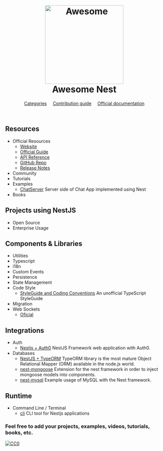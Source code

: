 <h1 align="center">
	<img width="250" src="http://nestjs.com/img/logo.png" alt="Awesome">
  <center>
    <strong>Awesome Nest</strong>
  </center>
</h1>

<p align="center">
	<a href="#categories">Categories</a>
  &nbsp;&nbsp;&nbsp;
	<a href="contributing.md">Contribution guide</a>
  &nbsp;&nbsp;&nbsp;
	<a href="https://www.stickermule.com/marketplace/10034-awesome">Official documentation</a>
</p>

<br>

## Resources

- Official Resources
  - [Website](https://nestjs.com)
  - [Official Guide](https://docs.nestjs.com)
  - [API Reference](https://docs.nestjs.com)
  - [GitHub Repo](https://github.com/nestjs/nest)
  - [Release Notes](https://github.com/nestjs/nest/blob/master/CHANGELOG.md)
- Community
- Tutorials
- Examples
  - [ChatServer](https://github.com/Pinedo11/nestDemo-ChatServer) Server side of Chat App implemented using Nest
- Books

## Projects using NestJS
- Open Source
- Enterprise Usage

## Components & Libraries
- Utilities
- Typescript
- i18n
- Custom Events
- Persistence
- State Management
- Code Style
  - [StyleGuide and Coding Conventions](https://github.com/basarat/typescript-book/blob/master/docs/styleguide/styleguide.md) An unofficial TypeScript StyleGuide
- Migration
- Web Sockets
  - [Oficial](https://docs.nestjs.com/websockets/gateways)

## Integrations
  - Auth
    - [Nestjs + Auth0](https://github.com/cdiaz/nestjs-auth0) NestJS Framework web application with Auth0.
  - Databases
    - [NestJS + TypeORM](http://docs.nestjs.com/recipes/sql-typeorm) TypeORM library is the most mature Object Relational Mapper (ORM) available in the node.js world.
    - [nest-mongoose](https://github.com/JulianBiermann/nest-mongoose) Extension for the nest framework in order to inject mongoose models into components.
    - [nest-mysql](https://github.com/cdiaz/nest-mysql) Example usage of MySQL with the Nest framework.

## Runtime
  - Command Line / Terminal  
    - [cli](https://github.com/nestjs/nest-cli) CLI tool for Nestjs applications 


### Feel free to add your projects, examples, videos, tutorials, books, etc.

<a href="https://creativecommons.org/publicdomain/zero/1.0/"><img src="https://camo.githubusercontent.com/da896acd40e1f4f275c2da6e1d830b2865803fc8/68747470733a2f2f692e6372656174697665636f6d6d6f6e732e6f72672f702f7a65726f2f312e302f38387833312e706e67" alt="CC0" data-canonical-src="https://i.creativecommons.org/p/zero/1.0/88x31.png" style="max-width:100%;"></a>